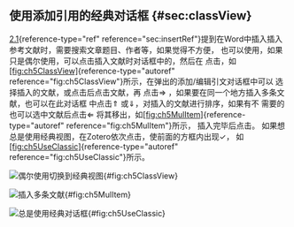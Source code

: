 ## 使用添加引用的经典对话框 {#sec:classView}

[2.1](#sec:insertRef){reference-type="ref" reference="sec:insertRef"}提到在Word中插入插入参考文献时，需要搜索文章题目、作者等，如果觉得不方便， 也可以使用，如果只是偶尔使用，可以点击插入文献时对话框中的，然后在 点击，如[\[fig:ch5ClassView\]](#fig:ch5ClassView){reference-type="autoref" reference="fig:ch5ClassView"}所示，在弹出的添加/编辑引文对话框中可以 选择插入的文献，或点击后点击文献，再 点击$\Rightarrow$ ，如果要在同一个地方插入多条文献，也可以在此对话框 中点击$\Uparrow$ 或$\Downarrow$，对插入的文献进行排序，如果有不 需要的也可以选中文献后点击$\Leftarrow$ 将其移出，如[\[fig:ch5MulItem\]](#fig:ch5MulItem){reference-type="autoref" reference="fig:ch5MulItem"}所示， 插入完毕后点击。 如果想总是使用经典视图，在Zotero依次点击，使前面的方框内出现$\checkmark$， 如[\[fig:ch5UseClassic\]](#fig:ch5UseClassic){reference-type="autoref" reference="fig:ch5UseClassic"}所示。

![偶尔使用切换到经典视图](ch5ClassView){#fig:ch5ClassView}

![插入多条文献](ch5MulItem){#fig:ch5MulItem}

![总是使用经典对话框](ch5UseClassic){#fig:ch5UseClassic}

